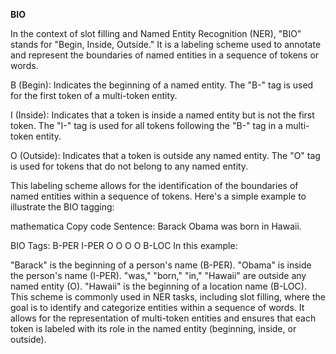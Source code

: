 **BIO**

In the context of slot filling and Named Entity Recognition (NER), "BIO" stands for "Begin, Inside, Outside." It is a labeling scheme used to annotate and represent the boundaries of named entities in a sequence of tokens or words.

B (Begin): Indicates the beginning of a named entity. The "B-" tag is used for the first token of a multi-token entity.

I (Inside): Indicates that a token is inside a named entity but is not the first token. The "I-" tag is used for all tokens following the "B-" tag in a multi-token entity.

O (Outside): Indicates that a token is outside any named entity. The "O" tag is used for tokens that do not belong to any named entity.

This labeling scheme allows for the identification of the boundaries of named entities within a sequence of tokens. Here's a simple example to illustrate the BIO tagging:

mathematica
Copy code
Sentence: Barack Obama was born in Hawaii.

BIO Tags: B-PER  I-PER  O    O     O    O     B-LOC
In this example:

"Barack" is the beginning of a person's name (B-PER).
"Obama" is inside the person's name (I-PER).
"was," "born," "in," "Hawaii" are outside any named entity (O).
"Hawaii" is the beginning of a location name (B-LOC).
This scheme is commonly used in NER tasks, including slot filling, where the goal is to identify and categorize entities within a sequence of words. It allows for the representation of multi-token entities and ensures that each token is labeled with its role in the named entity (beginning, inside, or outside).